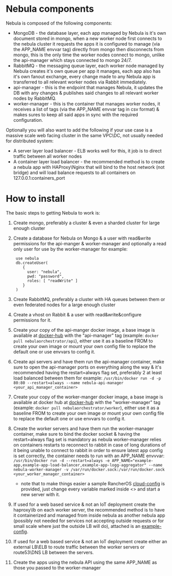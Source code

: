 # Nebula components

Nebula is composed of the following components:

* MongoDB - the database layer, each app managed by Nebula is it's own document stored in mongo, when a new worker node first connects to the nebula cluster it requests the apps it is configured to manage (via the APP_NAME envvar tag) directly from mongo then disconnects from mongo, this is the only time the worker nodes connect to mongo, unlike the api-manager which stays connected to mongo 24/7.
* RabbitMQ - the messaging queue layer, each worker node managed by Nebula creates it's own queue per app it manages, each app also has it's own fanout exchange, every change made to any Nebula app is transferred to all relevant worker nodes via Rabbit immediately. 
* api-manager - this is the endpoint that manages Nebula, it updates the DB with any changes & publishes said changes to all relevant worker nodes by RabbitMQ.
* worker-manager - this is the container that manages worker nodes, it receives a list of tags (via the APP_NAME envvar tag in csv format) & makes sures to keep all said apps in sync with the required configuration. 

Optionally you will also want to add the following if your use case is a massive scale web facing cluster in the same VPC\DC, not usually needed for distributed system:

* A server layer load balancer - ELB works well for this, it job is to direct traffic between all worker nodes
* A container layer load balancer - the recommended method is to create a nebula app with HAProxy\Nginx that will bind to the host network (not bridge) and will load balance requests to all containers on 127.0.0.1:containers_port

# How to install

The basic steps to getting Nebula to work is:

1. Create mongo, preferably a cluster & even a sharded cluster for large enough cluster
2. Create a database for Nebula on Mongo & a user with read&write permissions for the api-manger & worker-manager and optionally a read only user for use by the worker-manager for example:

        use nebula
        db.createUser(
           {
             user: "nebula",
             pwd: "password",
             roles: [ "readWrite" ]
           }
        )
        
3. Create RabbitMQ, preferably a cluster with HA queues between them or even federated nodes for a large enough cluster
4. Create a vhost on Rabbit & a user with read&write&configure permissions for it.
5. Create your copy of the api-manger docker image, a base image is available at [docker-hub](https://hub.docker.com/r/nebulaorchestrator/api/) with the "api-manager" tag (example: `docker pull nebulaorchestrator/api`), either use it as a baseline FROM to create your own image or mount your own config file to replace the default one or use envvars to config it.
6. Create api servers and have them run the api-manager container, make sure to open the api-manager ports on everything along the way & it's recommended having the restart=always flag set, preferably 2 at least load balanced between them for example:
 `/usr/bin/docker run -d -p 80:80 --restart=always --name nebula-api-manager <your_api_manager_container>`
7. Create your copy of the worker-manger docker image, a base image is available at docker hub at [docker-hub](https://hub.docker.com/r/nebulaorchestrator/worker/) with the "worker-manager" tag (example: `docker pull nebulaorchestrator/worker`), either use it as a baseline FROM to create your own image or mount your own config file to replace the default one or use envvars to config it.
8. Create the worker servers and have them run the worker-manager container, make sure to bind the docker socket & having the restart=always flag set is mandatory as nebula worker-manager relies on containers restarts to reconnect to rabbit in case of long durations of it being unable to connect to rabbit in order to ensure latest app config is set correctly, the container needs to run with an APP_NAME envvvar:
 `/usr/bin/docker run -d --restart=always -e APP_NAME="example-app,example-app-load-balancer,example-app-logg-aggregator" --name nebula-worker-manager -v /var/run/docker.sock:/var/run/docker.sock <your_worker_manager_container>`
    * note that to make things easier a sample RancherOS [cloud-config](https://github.com/nebula-orchestrator/docs/blob/master/examples/rancheros/cloud-config) is provided, just change every variable marked inside <> and start a new server with it.
9. If used for a web based service & not an IoT deployment create the haproxy\lb on each worker server, the recommended method is to have it containerized and managed from inside nebula as another nebula app (possibly not needed for services not accepting outside requests or for small scale where just the outside LB will do), attached is an [example-config](https://github.com/nebula-orchestrator/nebula/blob/master/docs/haproxy.cfg).
10. If used for a web based service & not an IoT deployment create either an external LB\ELB to route traffic between the worker servers or route53\DNS LB between the servers.
11. Create the apps using the nebula API using the same APP_NAME as those you passed to the worker-manager